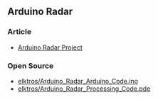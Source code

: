 ## Arduino Radar

### Article
- [Arduino Radar Project](https://www.electronicshub.org/arduino-radar-project/)


### Open Source
- [elktros/Arduino_Radar_Arduino_Code.ino](https://gist.github.com/elktros/26c03aca43083a9d9a4dd6f73759f00d)
- [elktros/Arduino_Radar_Processing_Code.pde](https://gist.github.com/elktros/5f56ede8e7266ca793a2cfd6f70c4319)


